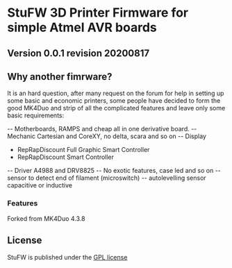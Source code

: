 <img align="right" src=""/>

# StuFW 3D Printer Firmware for simple Atmel AVR boards

## Version 0.0.1 revision 20200817


## Why another fimrware?

It is an hard question, after many request on the forum for help in setting up some basic and economic printers, some people have decided to form the good MK4Duo and strip of all the complicated features and leave only some basic requirements:

-- Motherboards, RAMPS and cheap all in one derivative board.
-- Mechanic Cartesian and CoreXY, no delta, scara and so on
-- Display 
  - RepRapDiscount Full Graphic Smart Controller
  - RepRapDiscount Smart Controller

-- Driver A4988 and DRV8825
-- No exotic features, case led and so on
-- sensor to detect end of filament (microswitch)
-- autolevelling sensor capacitive or inductive

### Features

Forked from MK4Duo 4.3.8

## License

StuFW is published under the [GPL license](/Documentation/COPYING.md) 
